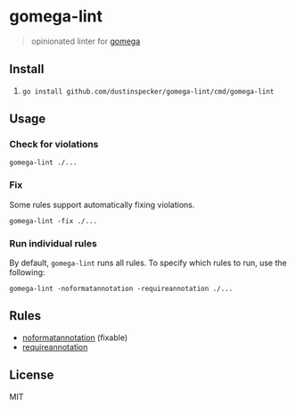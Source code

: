 # gomega-lint

> opinionated linter for [gomega](https://onsi.github.io/gomega/)

## Install

1. `go install github.com/dustinspecker/gomega-lint/cmd/gomega-lint`

## Usage

### Check for violations

```shell
gomega-lint ./...
```

### Fix

Some rules support automatically fixing violations.

```shell
gomega-lint -fix ./...
```

### Run individual rules

By default, `gomega-lint` runs all rules. To specify which rules to run, use the following:

```shell
gomega-lint -noformatannotation -requireannotation ./...
```

## Rules

- [noformatannotation](docs/rules/noformatannotation.md) (fixable)
- [requireannotation](docs/rules/requireannotation.md)

## License
MIT
